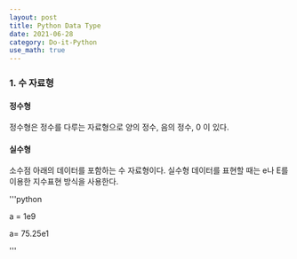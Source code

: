 ```yaml
---
layout: post
title: Python Data Type
date: 2021-06-28
category: Do-it-Python
use_math: true
---
```


### 1. 수 자료형

#### 정수형

정수형은 정수를 다루는 자료형으로 양의 정수, 음의 정수, 0 이 있다. 

#### 실수형

소수점 아래의 데이터를 포함하는 수 자료형이다. 실수형 데이터를 표현할 때는 e나 E를 이용한 지수표현 방식을 사용한다. 

'''python

a = 1e9

a= 75.25e1

'''
